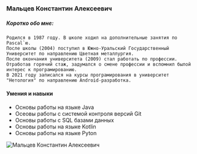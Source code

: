 ### Мальцев Константин Алексеевич

##### Коротко обо мне:
    Родился в 1987 году. В школе ходил на дополнительные занятия по Pascal`ю. 
    После школы (2004) поступил в Южно-Уральский Государственный Университет по направлению Цветная металлургия. 
    После окончания университета (2009) стал работать по профессии. 
    Отработав горячий стаж, задумался о смене профессии и вспомнил былой интерес к програмированию.
    В 2021 году записался на курсы програмирования в университет "Нетология" по направлению Android-разработка.

#### Умения и навыки
* Основы работы на языке Java
* Осеовы работы с системой контроля версий Git
* Основы работы с SQL базами данных
* Основы работы на языке Kotlin
* Основы работы на языке Pyton

![Мальцев Константин Алексеевич](file:///C:/Users/Maltk/Desktop/Resume/img/IMG_20201230_165700_740.jpg)

